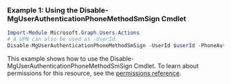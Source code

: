 ### Example 1: Using the Disable-MgUserAuthenticationPhoneMethodSmSign Cmdlet
```powershell
Import-Module Microsoft.Graph.Users.Actions
# A UPN can also be used as -UserId.
Disable-MgUserAuthenticationPhoneMethodSmSign -UserId $userId -PhoneAuthenticationMethodId $phoneAuthenticationMethodId
```
This example shows how to use the Disable-MgUserAuthenticationPhoneMethodSmSign Cmdlet.
To learn about permissions for this resource, see the [permissions reference](/graph/permissions-reference).
